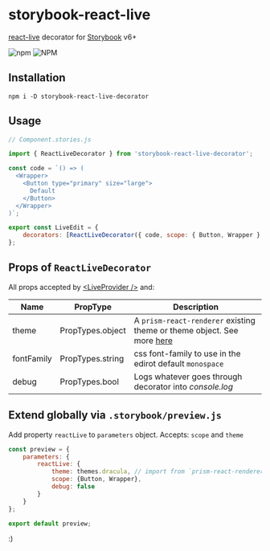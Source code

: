 # storybook-react-live

[react-live](https://github.com/FormidableLabs/react-live) decorator for [Storybook](https://storybook.js.org/) v6+

![npm](https://img.shields.io/npm/v/storybook-react-live)
![NPM](https://img.shields.io/npm/l/storybook-react-live)


## Installation

`npm i -D storybook-react-live-decorator`

## Usage

```jsx
// Component.stories.js

import { ReactLiveDecorator } from 'storybook-react-live-decorator';

const code = `() => (
  <Wrapper>
    <Button type="primary" size="large">
      Default
    </Button>
  </Wrapper>
)`;

export const LiveEdit = {
    decorators: [ReactLiveDecorator({ code, scope: { Button, Wrapper } })]
};

```

## Props of `ReactLiveDecorator`

All props accepted by [\<LiveProvider /\>](https://github.com/FormidableLabs/react-live#liveprovider-) and:

| Name       | PropType         |Description|
|------------|------------------|---|
| theme      | PropTypes.object |A `prism-react-renderer` existing theme or theme object. See more [here](https://github.com/FormidableLabs/prism-react-renderer#theming)
| fontFamily | PropTypes.string | css font-family to use in the edirot default `monospace` 
| debug      | PropTypes.bool   | Logs whatever goes through decorator into _console.log_

## Extend globally via `.storybook/preview.js`

Add property `reactLive` to `parameters` object. Accepts: `scope` and `theme`

```js
const preview = {
    parameters: {
        reactLive: {
            theme: themes.dracula, // import from `prism-react-renderer`
            scope: {Button, Wrapper},
            debug: false
        }
    }
};

export default preview;
```

:)
